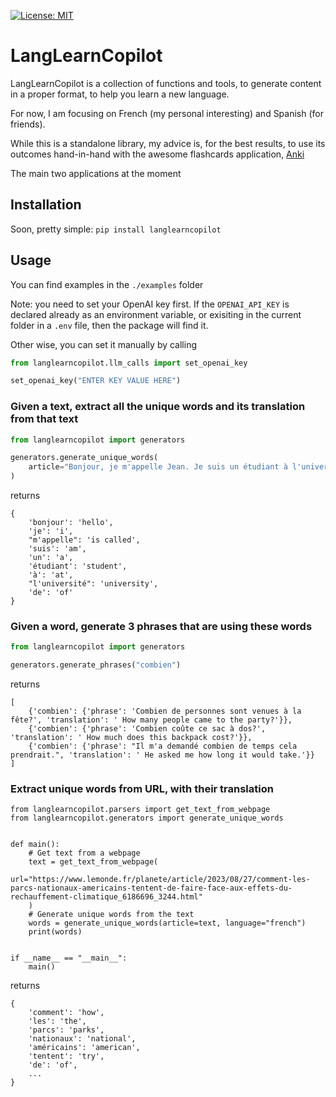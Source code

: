 [![License: MIT](https://img.shields.io/badge/License-MIT-yellow.svg)](https://opensource.org/licenses/MIT)  

# LangLearnCopilot
LangLearnCopilot is a collection of functions and tools, to generate content in a proper format, to help you learn a new language.

For now, I am focusing on French (my personal interesting) and Spanish (for friends).

While this is a standalone library, my advice is, for the best results, to use its outcomes hand-in-hand with the awesome flashcards application, [Anki](https://apps.ankiweb.net/)

The main two applications at the moment

## Installation
Soon, pretty simple: `pip install langlearncopilot`

## Usage
You can find examples in the `./examples` folder

Note: you need to set your OpenAI key first. If the `OPENAI_API_KEY` is declared already as an environment variable, or exisiting in the current folder in a `.env` file, then the package will find it.

Other wise, you can set it manually by calling
```python
from langlearncopilot.llm_calls import set_openai_key

set_openai_key("ENTER KEY VALUE HERE")
```

### Given a text, extract all the unique words and its translation from that text
```python
from langlearncopilot import generators

generators.generate_unique_words(
    article="Bonjour, je m'appelle Jean. Je suis un étudiant à l'université de Paris."
)
```
returns
```
{
    'bonjour': 'hello',
    'je': 'i',
    "m'appelle": 'is called',
    'suis': 'am',
    'un': 'a',
    'étudiant': 'student',
    'à': 'at',
    "l'université": 'university',
    'de': 'of'
}
```

### Given a word, generate 3 phrases that are using these words
```python
from langlearncopilot import generators

generators.generate_phrases("combien")
```

returns
```
[
    {'combien': {'phrase': 'Combien de personnes sont venues à la fête?', 'translation': ' How many people came to the party?'}},
    {'combien': {'phrase': 'Combien coûte ce sac à dos?', 'translation': ' How much does this backpack cost?'}},
    {'combien': {'phrase': "Il m'a demandé combien de temps cela prendrait.", 'translation': ' He asked me how long it would take.'}}
]
```

### Extract unique words from URL, with their translation
```
from langlearncopilot.parsers import get_text_from_webpage
from langlearncopilot.generators import generate_unique_words


def main():
    # Get text from a webpage
    text = get_text_from_webpage(
        url="https://www.lemonde.fr/planete/article/2023/08/27/comment-les-parcs-nationaux-americains-tentent-de-faire-face-aux-effets-du-rechauffement-climatique_6186696_3244.html"
    )
    # Generate unique words from the text
    words = generate_unique_words(article=text, language="french")
    print(words)


if __name__ == "__main__":
    main()

```
returns
```
{
    'comment': 'how',
    'les': 'the',
    'parcs': 'parks',
    'nationaux': 'national',
    'américains': 'american',
    'tentent': 'try',
    'de': 'of',
    ...
}
```
